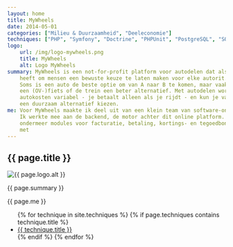 ```yaml
---
layout: home
title: MyWheels
date: 2014-05-01
categories: ["Milieu & Duurzaamheid", "Deeleconomie"]
techniques: ["PHP", "Symfony", "Doctrine", "PHPUnit", "PostgreSQL", "SQLite", "Redis", "Composer", "Git", "Jira", "Github"]
logo:
    url: /img/logo-mywheels.png
    title: MyWheels
    alt: Logo MyWheels
summary: MyWheels is een not-for-profit platform voor autodelen dat als ideaal
    heeft om mensen een bewuste keuze te laten maken voor elke autorit.
    Soms is een auto de beste optie om van A naar B te komen, maar vaak is
    een (OV-)fiets of de trein een beter alternatief. Met autodelen worden
    autokosten variabel - je betaalt alleen als je rijdt - en kun je vaker voor
    een duurzaam alternatief kiezen.
me: Voor MyWheels maakte ik deel uit van een klein team van software-ontwikkelaars.
    Ik werkte mee aan de backend, de motor achter dit online platform. Ik bouwde
    ondermeer modules voor facturatie, betaling, kortings- en tegoedbonnen, koppelingen
    met
---
```

<div class="row">
    <div class="col-xs-12">
        <h2>{{ page.title }}</h2>
        <img src="{{ page.logo.url }}" title="{{ page.logo.title }}" alt="{{ page.logo.alt }}" class="img-responsive pull-right">
        <p>{{ page.summary }}</p>
        <p>{{ page.me }}</p>
        <ul class="list-inline">
        {% for technique in site.techniques %}
            {% if page.techniques contains technique.title %}
                <li>
                    <a href="{{ technique.url }}">
                        <span class="label label-default">{{ technique.title }}</span>
                    </a>
                </li>
            {% endif %}
        {% endfor %}
        </ul>
    </div>
</div>
